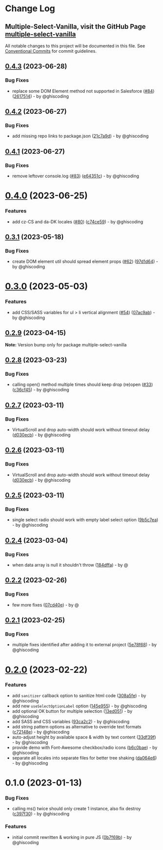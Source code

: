 # Change Log
## Multiple-Select-Vanilla, visit the GitHub Page [multiple-select-vanilla](https://github.com/ghiscoding/multiple-select-vanilla)

All notable changes to this project will be documented in this file.
See [Conventional Commits](https://conventionalcommits.org) for commit guidelines.

## [0.4.3](https://github.com/ghiscoding/multiple-select-vanilla/compare/v0.4.2...v0.4.3) (2023-06-28)

### Bug Fixes

* replace some DOM Element method not supported in Salesforce ([#84](https://github.com/ghiscoding/multiple-select-vanilla/issues/84)) ([2617514](https://github.com/ghiscoding/multiple-select-vanilla/commit/2617514359e3349d6a4578dc38b24dc08048b9e6)) - by @ghiscoding

## [0.4.2](https://github.com/ghiscoding/multiple-select-vanilla/compare/v0.4.1...v0.4.2) (2023-06-27)

### Bug Fixes

* add missing repo links to package.json ([21c7a9d](https://github.com/ghiscoding/multiple-select-vanilla/commit/21c7a9dd66c5cb1d5be98ec3fce73a4a677cea34)) - by @ghiscoding

## [0.4.1](https://github.com/ghiscoding/multiple-select-vanilla/compare/v0.4.0...v0.4.1) (2023-06-27)

### Bug Fixes

* remove leftover console.log ([#83](https://github.com/ghiscoding/multiple-select-vanilla/issues/83)) ([e64351c](https://github.com/ghiscoding/multiple-select-vanilla/commit/e64351c39091ed4e16ea460fba4ff52116d78449)) - by @ghiscoding

# [0.4.0](https://github.com/ghiscoding/multiple-select-vanilla/compare/v0.3.1...v0.4.0) (2023-06-25)

### Features

* add cz-CS and da-DK locales ([#80](https://github.com/ghiscoding/multiple-select-vanilla/issues/80)) ([c74ce59](https://github.com/ghiscoding/multiple-select-vanilla/commit/c74ce59bf50429ef04e1211dba5549ef4dee8d38)) - by @ghiscoding

## [0.3.1](https://github.com/ghiscoding/multiple-select-vanilla/compare/v0.3.0...v0.3.1) (2023-05-18)

### Bug Fixes

* create DOM element util should spread element props ([#62](https://github.com/ghiscoding/multiple-select-vanilla/issues/62)) ([97d1d64](https://github.com/ghiscoding/multiple-select-vanilla/commit/97d1d64b9f511865814631a11639716679109dee)) - by @ghiscoding

# [0.3.0](https://github.com/ghiscoding/multiple-select-vanilla/compare/v0.2.9...v0.3.0) (2023-05-03)

### Features

* add CSS/SASS variables for ul > li vertical alignment ([#54](https://github.com/ghiscoding/multiple-select-vanilla/issues/54)) ([07ac9ab](https://github.com/ghiscoding/multiple-select-vanilla/commit/07ac9abba9324e348d854eb5f38526f58ae7a321)) - by @ghiscoding

## [0.2.9](https://github.com/ghiscoding/multiple-select-vanilla/compare/v0.2.8...v0.2.9) (2023-04-15)

**Note:** Version bump only for package multiple-select-vanilla

## [0.2.8](https://github.com/ghiscoding/multiple-select-vanilla/compare/v0.2.7...v0.2.8) (2023-03-23)

### Bug Fixes

* calling open() method multiple times should keep drop (re)open ([#33](https://github.com/ghiscoding/multiple-select-vanilla/issues/33)) ([c36cf45](https://github.com/ghiscoding/multiple-select-vanilla/commit/c36cf45e90e08ff3212813a42e30c7ead43b4d0a)) - by @ghiscoding

## [0.2.7](https://github.com/ghiscoding/multiple-select-vanilla/compare/v0.2.5...v0.2.7) (2023-03-11)

### Bug Fixes

* VirtualScroll and drop auto-width should work without timeout delay ([d030ecb](https://github.com/ghiscoding/multiple-select-vanilla/commit/d030ecb8a36c7fe806a12bbf60249278a7765e3f)) - by @ghiscoding

## [0.2.6](https://github.com/ghiscoding/multiple-select-vanilla/compare/v0.2.5...v0.2.6) (2023-03-11)

### Bug Fixes

* VirtualScroll and drop auto-width should work without timeout delay ([d030ecb](https://github.com/ghiscoding/multiple-select-vanilla/commit/d030ecb8a36c7fe806a12bbf60249278a7765e3f)) - by @ghiscoding

## [0.2.5](https://github.com/ghiscoding/multiple-select-vanilla/compare/v0.2.4...v0.2.5) (2023-03-11)

### Bug Fixes

* single select radio should work with empty label select option ([9b5c7ea](https://github.com/ghiscoding/multiple-select-vanilla/commit/9b5c7eac725216551251003603bcd2f0a8df79be)) - by @ghiscoding

## [0.2.4](https://github.com/ghiscoding/multiple-select-vanilla/compare/v0.2.2...v0.2.4) (2023-03-04)

### Bug Fixes

* when data array is null it shouldn't throw ([184dffa](https://github.com/ghiscoding/multiple-select-vanilla/commit/184dffa01bf9b061bd51bd386d968c9b5afb5b04)) - by @

## [0.2.2](https://github.com/ghiscoding/multiple-select-vanilla/compare/v0.2.1...v0.2.2) (2023-02-26)

### Bug Fixes

* few more fixes ([07cd40e](https://github.com/ghiscoding/multiple-select-vanilla/commit/07cd40e9c868a10f3edee94b439e0f2ef22ab69f)) - by @

## [0.2.1](https://github.com/ghiscoding/multiple-select-vanilla/compare/v0.2.0...v0.2.1) (2023-02-25)

### Bug Fixes

* multiple fixes identified after adding it to external project ([5e78f68](https://github.com/ghiscoding/multiple-select-vanilla/commit/5e78f689c1fed4fd630edfd56679d7d7299632b1)) - by @ghiscoding

# [0.2.0](https://github.com/ghiscoding/multiple-select-vanilla/compare/v0.1.0...v0.2.0) (2023-02-22)

### Features

* add `sanitizer` callback option to sanitize html code ([308a5fe](https://github.com/ghiscoding/multiple-select-vanilla/commit/308a5fe1d1e8cba4799ac86f2bd763303688f827)) - by @ghiscoding
* add new `useSelectOptionLabel` option ([145e955](https://github.com/ghiscoding/multiple-select-vanilla/commit/145e955e7b3fdd9ea172147842dd14e04e2204ab)) - by @ghiscoding
* add optional OK button for multiple selection ([13ed051](https://github.com/ghiscoding/multiple-select-vanilla/commit/13ed051f20c844a6b999d746498b644e804c3414)) - by @ghiscoding
* add SASS and CSS variables ([93ca2c2](https://github.com/ghiscoding/multiple-select-vanilla/commit/93ca2c25de24bb6e7b4dbd03fff81b69a061f46f)) - by @ghiscoding
* add string pattern options as alternative to override text formats ([c72148e](https://github.com/ghiscoding/multiple-select-vanilla/commit/c72148ed203c18f358377f802aa300a21a313073)) - by @ghiscoding
* auto-adjust height by available space & width by text content ([33df39f](https://github.com/ghiscoding/multiple-select-vanilla/commit/33df39f7837f64271411f6bddfad7a6a07f2cbb9)) - by @ghiscoding
* provide demo with Font-Awesome checkbox/radio icons ([b6c0bae](https://github.com/ghiscoding/multiple-select-vanilla/commit/b6c0bae30ab97893fb7a10f72100cc8aa0d938a5)) - by @ghiscoding
* separate all locales into separate files for better tree shaking ([da064e6](https://github.com/ghiscoding/multiple-select-vanilla/commit/da064e67c65ae96e42897625d850f96480837acd)) - by @ghiscoding

# 0.1.0 (2023-01-13)

### Bug Fixes

* calling ms() twice should only create 1 instance, also fix destroy ([c397f30](https://github.com/ghiscoding/multiple-select-vanilla/commit/c397f30c24e6a5b1038593b3fcd93cf61e1c27dd)) - by @ghiscoding

### Features

* initial commit rewritten & working in pure JS ([0b7f69b](https://github.com/ghiscoding/multiple-select-vanilla/commit/0b7f69bbb6b4bafec8b2b872b3db5eab6e2c3843)) - by @ghiscoding
